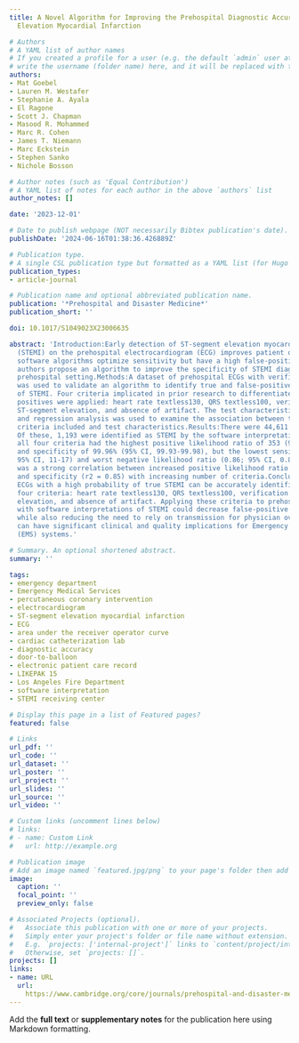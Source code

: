 ```yaml
---
title: A Novel Algorithm for Improving the Prehospital Diagnostic Accuracy of ST-Segment
  Elevation Myocardial Infarction

# Authors
# A YAML list of author names
# If you created a profile for a user (e.g. the default `admin` user at `content/authors/admin/`), 
# write the username (folder name) here, and it will be replaced with their full name and linked to their profile.
authors:
- Mat Goebel
- Lauren M. Westafer
- Stephanie A. Ayala
- El Ragone
- Scott J. Chapman
- Masood R. Mohammed
- Marc R. Cohen
- James T. Niemann
- Marc Eckstein
- Stephen Sanko
- Nichole Bosson

# Author notes (such as 'Equal Contribution')
# A YAML list of notes for each author in the above `authors` list
author_notes: []

date: '2023-12-01'

# Date to publish webpage (NOT necessarily Bibtex publication's date).
publishDate: '2024-06-16T01:38:36.426889Z'

# Publication type.
# A single CSL publication type but formatted as a YAML list (for Hugo requirements).
publication_types:
- article-journal

# Publication name and optional abbreviated publication name.
publication: '*Prehospital and Disaster Medicine*'
publication_short: ''

doi: 10.1017/S1049023X23006635

abstract: 'Introduction:Early detection of ST-segment elevation myocardial infarction
  (STEMI) on the prehospital electrocardiogram (ECG) improves patient outcomes. Current
  software algorithms optimize sensitivity but have a high false-positive rate. The
  authors propose an algorithm to improve the specificity of STEMI diagnosis in the
  prehospital setting.Methods:A dataset of prehospital ECGs with verified outcomes
  was used to validate an algorithm to identify true and false-positive software interpretations
  of STEMI. Four criteria implicated in prior research to differentiate STEMI true
  positives were applied: heart rate textless130, QRS textless100, verification of
  ST-segment elevation, and absence of artifact. The test characteristics were calculated
  and regression analysis was used to examine the association between the number of
  criteria included and test characteristics.Results:There were 44,611 cases available.
  Of these, 1,193 were identified as STEMI by the software interpretation. Applying
  all four criteria had the highest positive likelihood ratio of 353 (95% CI, 201-595)
  and specificity of 99.96% (95% CI, 99.93-99.98), but the lowest sensitivity (14%;
  95% CI, 11-17) and worst negative likelihood ratio (0.86; 95% CI, 0.84-0.89). There
  was a strong correlation between increased positive likelihood ratio (r2 = 0.90)
  and specificity (r2 = 0.85) with increasing number of criteria.Conclusions:Prehospital
  ECGs with a high probability of true STEMI can be accurately identified using these
  four criteria: heart rate textless130, QRS textless100, verification of ST-segment
  elevation, and absence of artifact. Applying these criteria to prehospital ECGs
  with software interpretations of STEMI could decrease false-positive field activations,
  while also reducing the need to rely on transmission for physician over-read. This
  can have significant clinical and quality implications for Emergency Medical Services
  (EMS) systems.'

# Summary. An optional shortened abstract.
summary: ''

tags:
- emergency department
- Emergency Medical Services
- percutaneous coronary intervention
- electrocardiogram
- ST-segment elevation myocardial infarction
- ECG
- area under the receiver operator curve
- cardiac catheterization lab
- diagnostic accuracy
- door-to-balloon
- electronic patient care record
- LIKEPAK 15
- Los Angeles Fire Department
- software interpretation
- STEMI receiving center

# Display this page in a list of Featured pages?
featured: false

# Links
url_pdf: ''
url_code: ''
url_dataset: ''
url_poster: ''
url_project: ''
url_slides: ''
url_source: ''
url_video: ''

# Custom links (uncomment lines below)
# links:
# - name: Custom Link
#   url: http://example.org

# Publication image
# Add an image named `featured.jpg/png` to your page's folder then add a caption below.
image:
  caption: ''
  focal_point: ''
  preview_only: false

# Associated Projects (optional).
#   Associate this publication with one or more of your projects.
#   Simply enter your project's folder or file name without extension.
#   E.g. `projects: ['internal-project']` links to `content/project/internal-project/index.md`.
#   Otherwise, set `projects: []`.
projects: []
links:
- name: URL
  url: 
    https://www.cambridge.org/core/journals/prehospital-and-disaster-medicine/article/novel-algorithm-for-improving-the-prehospital-diagnostic-accuracy-of-stsegment-elevation-myocardial-infarction/2BFB58C6CD1654CCF515685207B2708F
---
```


Add the **full text** or **supplementary notes** for the publication here using Markdown formatting.
